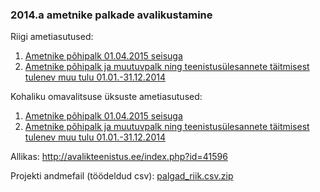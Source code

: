 ### 2014.a ametnike palkade avalikustamine

Riigi ametiasutused:
1. [Ametnike põhipalk 01.04.2015 seisuga](Pohipalk_01.04.2015_riik_21.07.2015.xlsx)
2. [Ametnike põhipalk ja muutuvpalk ning teenistusülesannete täitmisest tulenev muu tulu 01.01.-31.12.2014](Aasta_kogupalk_2014_riik_18.08.2015.xlsx)

Kohaliku omavalitsuse üksuste ametiasutused:
1. [Ametnike põhipalk 01.04.2015 seisuga](Pohipalk_01.04.2015_KOV_05.06.2015.xlsx)
2. [Ametnike põhipalk ja muutuvpalk ning teenistusülesannete täitmisest tulenev muu tulu 01.01.-31.12.2014](Aasta_kogupalk_2014_KOV.xlsx)

Allikas: http://avalikteenistus.ee/index.php?id=41596

Projekti andmefail (töödeldud csv): [palgad_riik.csv.zip](/data/palgad_riik.csv.zip)
